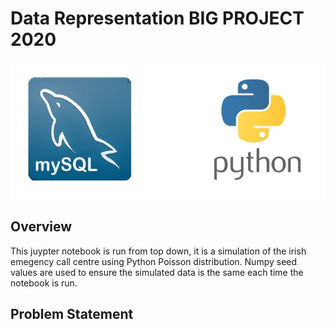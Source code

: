 # Data Representation BIG PROJECT 2020

![Image](Images/bigprojectlogo.JPG "Image")

## Overview

This juypter notebook is run from top down, it is a simulation of the irish emegency call centre using Python Poisson distribution. Numpy seed values are used to ensure the simulated data is the same each time the notebook is run. 

## Problem Statement
